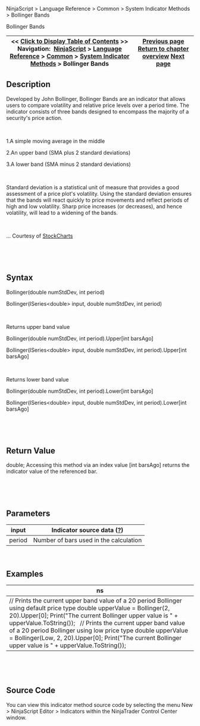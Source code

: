 ﻿


NinjaScript \> Language Reference \> Common \> System Indicator Methods \> Bollinger Bands






















Bollinger Bands







| \<\< [Click to Display Table of Contents](bollinger_bands.md) \>\> **Navigation:**     [NinjaScript](ninjascript-1.md) \> [Language Reference](language_reference_wip-1.md) \> [Common](common-1.md) \> [System Indicator Methods](indicators-1.md) \> Bollinger Bands | [Previous page](block_volume-1.md) [Return to chapter overview](indicators-1.md) [Next page](buysellpressure-1.md) |
| --- | --- |











## Description


Developed by John Bollinger, Bollinger Bands are an indicator that allows users to compare volatility and relative price levels over a period time. The indicator consists of three bands designed to encompass the majority of a security's price action. 


 


1\.A simple moving average in the middle 

2\.An upper band (SMA plus 2 standard deviations) 

3\.A lower band (SMA minus 2 standard deviations)

 


Standard deviation is a statistical unit of measure that provides a good assessment of a price plot's volatility. Using the standard deviation ensures that the bands will react quickly to price movements and reflect periods of high and low volatility. Sharp price increases (or decreases), and hence volatility, will lead to a widening of the bands. 


 


... Courtesy of [StockCharts](http://stockcharts.com/education/IndicatorAnalysis/indic_Bbands.md)


 


 


## Syntax


Bollinger(double numStdDev, int period)  

Bollinger(ISeries\<double\> input, double numStdDev, int period)


 


Returns upper band value  

Bollinger(double numStdDev, int period).Upper\[int barsAgo]  

Bollinger(ISeries\<double\> input, double numStdDev, int period).Upper\[int barsAgo]


 


Returns lower band value  

Bollinger(double numStdDev, int period).Lower\[int barsAgo]  

Bollinger(ISeries\<double\> input, double numStdDev, int period).Lower\[int barsAgo]


 


 


## Return Value


double; Accessing this method via an index value \[int barsAgo] returns the indicator value of the referenced bar.


 


 


## Parameters




| input | Indicator source data ([?](valid_input_data_for_indicator-1.md)) |
| --- | --- |
| period | Number of bars used in the calculation |



 


## 


## Examples




| ns |
| --- |
| // Prints the current upper band value of a 20 period Bollinger using default price type double upperValue \= Bollinger(2, 20).Upper\[0]; Print("The current Bollinger upper value is " \+ upperValue.ToString());   // Prints the current upper band value of a 20 period Bollinger using low price type double upperValue \= Bollinger(Low, 2, 20).Upper\[0]; Print("The current Bollinger upper value is " \+ upperValue.ToString()); |



 


 


## Source Code


You can view this indicator method source code by selecting the menu New \> NinjaScript Editor \> Indicators within the NinjaTrader Control Center window.








